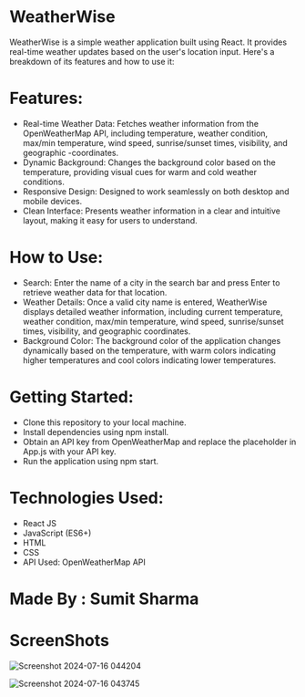 # WeatherWise

WeatherWise is a simple weather application built using React. It provides real-time weather updates based on the user's location input. Here's a breakdown of its features and how to use it:

# Features:

- Real-time Weather Data: Fetches weather information from the OpenWeatherMap API, including temperature, weather condition, max/min temperature, wind speed, sunrise/sunset times, visibility, and geographic -coordinates.
- Dynamic Background: Changes the background color based on the temperature, providing visual cues for warm and cold weather conditions.
- Responsive Design: Designed to work seamlessly on both desktop and mobile devices.
- Clean Interface: Presents weather information in a clear and intuitive layout, making it easy for users to understand.
# How to Use:

- Search: Enter the name of a city in the search bar and press Enter to retrieve weather data for that location.
- Weather Details: Once a valid city name is entered, WeatherWise displays detailed weather information, including current temperature, weather condition, max/min temperature, wind speed, sunrise/sunset times, visibility, and geographic coordinates.
- Background Color: The background color of the application changes dynamically based on the temperature, with warm colors indicating higher temperatures and cool colors indicating lower temperatures.
# Getting Started:

- Clone this repository to your local machine.
- Install dependencies using npm install.
- Obtain an API key from OpenWeatherMap and replace the placeholder in App.js with your API key.
- Run the application using npm start.
# Technologies Used:

- React JS
- JavaScript (ES6+)
- HTML
- CSS
- API Used: OpenWeatherMap API
  
# Made By : Sumit Sharma
# ScreenShots 
![Screenshot 2024-07-16 044204](https://github.com/user-attachments/assets/f8f10c92-3620-4388-b315-f718211b1be9)

![Screenshot 2024-07-16 043745](https://github.com/user-attachments/assets/6f9653e3-8bfe-49f7-8e8e-7f1471b7aa9a)





